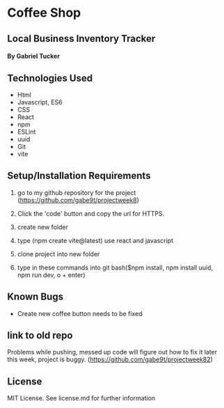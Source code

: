 # Coffee Shop
## Local Business Inventory Tracker

#### By Gabriel Tucker

## Technologies Used

* Html
* Javascript, ES6
* CSS
* React
* npm 
* ESLint
* uuid
* Git
* vite

## Setup/Installation Requirements

1. go to my github repository for the project (https://github.com/gabe9t/projectweek8)


2. Click the 'code' button and copy the url for HTTPS.

3. create new folder

4. type (npm create vite@latest) use react and javascript 

5. clone project into new folder

6. type in these commands into git bash($npm install, npm install uuid, npm run dev, o + enter)

## Known Bugs
* Create new coffee button needs to be fixed 

## link to old repo
Problems while pushing, messed up code
will figure out how to fix it later this week, 
project is buggy.
(https://github.com/gabe9t/projectweek82)



## License
MIT License. See license.md for further information